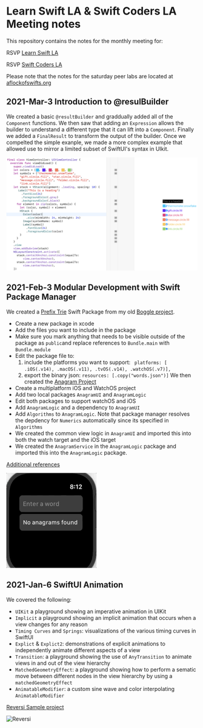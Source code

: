 # Learn Swift LA & Swift Coders LA Meeting notes  

This repository contains the notes for the monthly meeting for:

RSVP [Learn Swift LA](https://www.meetup.com/LearnSwiftLA/)

RSVP [Swift Coders LA](https://www.meetup.com/SwiftCoders-L-A/)

Please note that the notes for the saturday peer labs are located at [aflockofswifts.org](https://aflockofswifts.org)

## 2021-Mar-3 Introduction to @resulBuilder
We created a basic `@resultBuilder` and graddually added all of the `Component` functions.  We then saw that adding an `Expression` allows the builder to understand a different type that it can lift into a `Component`.  Finally we added a `FinalResult` to transform the output of the builder.  Once we compelted the simple exanple, we made a more complex example that allowed use to mirror a limited subset of SwiftUI's syntax in UIkit.

![image](https://github.com/joshuajhomann/resultbuilders/raw/master/preview.png)

## 2021-Feb-3 Modular Development with Swift Package Manager

We created a [Prefix Trie](https://github.com/joshuajhomann/PrefixTrie) Swift Package from my old [Boggle project](https://github.com/joshuajhomann/Boggle-SwiftUI).
  * Create a new package in xcode
  * Add the files you want to include in the package
  * Make sure you mark anything that needs to be visible outside of the package as `public`and replace references to `Bundle.main` with `Bundle.module`
  * Edit the package file to:
    1. include the platforms you want to support: ` platforms: [ .iOS(.v14), .macOS(.v11), .tvOS(.v14), .watchOS(.v7)],`
    2. export the binary json: `resources: [.copy("words.json")]`
We then created the [Anagram Project](https://github.com/joshuajhomann/Anagram)
  * Create a multiplatform iOS and WatchOS project
  * Add two local packages `AnagramUI` and `AnagramLogic`
  * Edit both packages to support watchOS and iOS
  * Add `AnagramLogic` and a dependency to `AnagramUI`
  * Add `Algorithms` to `AnagramLogic`.  Note that package manager resolves the depdency for `Numerics` automatically since its specified in `Algorithms`
  * We created the common view logic in `AnagramUI` and imported this into both the watch target and the iOS target
  * We created the `AnagramService` in the `AnagramLogic` package and imported this into the `AnagramLogic` package. 
  
[Additional references](https://developer.apple.com/documentation/swift_packages) 

![image](https://github.com/joshuajhomann/Anagram/blob/master/preview.gif?raw=true)
 
## 2021-Jan-6 SwiftUI Animation

We covered the following:
* `UIKit` a playground showing an imperative animation in UIKit
* `Implicit` a playground showing an implicit animation that occurs when a view changes for any reason
* `Timing Curves` and `Springs`: visualizations of the various timing curves in SwiftUI
* `Explict` & `Explict2`: demonstrations of explicit animations to independently animate different aspects of a view
* `Transition`: a playground showing the use of `AnyTransition` to animate views in and out of the view hierarchy
* `MatchedGeometryEffect`: a playground showing how to perform a sematic move between different nodes in the view hierarchy by using a `matchedGeometryEffect`
* `AnimatableModifier`: a custom sine wave and color interpolating `AnimatableModifier`
  
[Reversi Sample project](https://github.com/joshuajhomann/Reversi-SwiftUI-Animation)  

![Reversi](https://github.com/joshuajhomann/Reversi-SwiftUI-Animation/blob/master/preview.gif)


